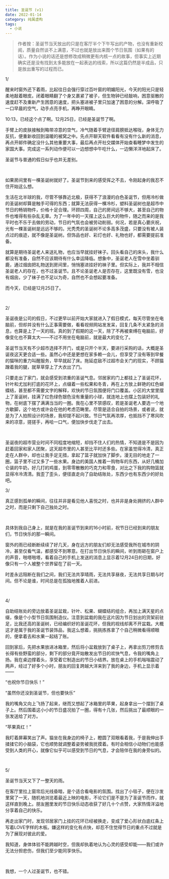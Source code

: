 ```yaml
---
title: 圣诞节 (v1)
date: 2022-01-14
category: 纯属虚构
tags:
  - 小说
---
```


> 作者按：圣诞节当天放出的只是在客厅半个下午写出的产物，也没有重新校阅，质量自然谈不上满意，不过也就是放出来图个节日氛围（如果有的话）。作为小说的话还是想修改成稍微更有内核一点的故事，但事实上近期确实还是没有找到太多能放在一起表达的线索，所以这篇仍然是半成品，只是放出重写的过程而已。



1/ 

醒来时窗外还下着雨，比起往日会强行穿过百叶窗的明媚阳光，今天的阳光只是轻柔地敲着眼皮。闭着眼睛翻了个身又裹紧了被子，但生物钟已经敲响，困意驱散的速度赶不及重新产生困意的速度，把头塞进被子里只加速了困意的分解。深呼吸了一口早晨的空气，动手点亮手机，再睁开眼睛。

10:13，已经这个点了啊。12月25日，已经是圣诞节了啊。

手臂上的皮肤接触到略带凉意的空气，冷气随着手臂途径肩膀抵达喉咙，身体无力反抗，便重新收回到温暖的被窝之中。先点开聊天软件看看有没有什么新的消息，再点开邮件确定没什么其他重要大事，最后再点开社交媒体开始查看睡梦中发生的家国大事。完成这一系列动作便可以一边想想中午吃什么，一边懒洋洋地起床了。

圣诞节与普通的假日似乎也并无差别。

&nbsp;

如果房间里有一棵圣诞树就好了。圣诞节到来的感受挥之不去，令刚起身的我忍不住开始这么想。

生活在北半球的我，尽管不够靠近北极，获得不了浪漫的白色圣诞节，但用冷杉做的圣诞树却算是触手可得的东西；就算无法获得一棵冷杉，塑料圣诞树也是超市中节日的畅销物件，价格十足合理。环顾四周，自己的房间远不够大，甚至自己的物件也堆得有些杂乱无章。为了一年中的一天摆上这么巨大的物件，随之而来的是我平时也不乐于去做的劳动，节日的气氛也会被劳动削弱。何况，若是真心要庆祝，光有一棵圣诞树是远远不够的。光秃秃的圣诞树不论多高多茂盛，只要没有被人装点过的痕迹，就不像是圣诞树。但饰品也好、彩灯也好、礼物也好，都需要提前准备。

就算是期待圣诞老人来送礼物，也应当早就挂好袜子。回头看自己的床头，我什么都没有准备，自然不应该期待有什么幸运降临。想象中，圣诞老人在雪中坐着驯鹿，通过烟囱把礼物送到房间里，悄悄塞进挂好的袜子里。但实际上，我并不相信圣诞老人的存在，也不过圣诞节。且不论圣诞老人是否存在，这里既没有雪，也没有烟囱，少了袜子也不足以为奇，自然也不会想起要准备。

而今天，已经是12月25日了。

&nbsp;

2/

圣诞夜是公司的假日，不过更早以前开始大家就进入了假日模式，每天尽管坐在电脑前，但却并没有什么正事需要做，看看视频网站发发呆，回复几条不太紧急的消息，也算是上了一天的班。真的到了假期的这一天，除了不再被束缚在电脑前，好像变化也不算太大——不过不用坐在电脑前，就是最大的变化了。

圣诞节当天有不少超市选择不开门，或是只开个半天，要进行采购的话，大概是圣诞夜这天更合适一些。虽然心中还是更想在家多赖一会儿，但享受了没有等到早餐的猫咪的重力叫醒服务，早早就起了床。拖延症敌不过超市会关门的现实，不顾猫蹭着我的腿，就草草穿上了大衣出了门。

只要走出了家门，就会感受到浓重的圣诞气息。邻居家的门上都挂上了圣诞花环，针叶和尤加利打底的花环上，点缀着一些松果和冬青，再在上方放上鲜艳的红色蝴蝶结，甚至都不需要文字的解释，欢快的节日氛围便将门口覆盖。小区的大堂里摆上了圣诞树，挂满了红色绿色银色没有重量的小球，就连地上也摆上包装好的礼物，在树底下摆了满满当当的一圈。我在心里不禁感叹，若是圣诞老人要选一个地方歇脚，这个地方或许会在他的考虑范畴里。尽管是适合自拍的场景，或者说，就是为了人拍照设计的场景，我却提不起兴致。节日气氛再浓厚，也抵挡不了寒风吹来的凉意，搓搓手，再哈一口气，便加快步伐走了出去。

&nbsp;

圣诞夜的超市营业时间不同程度地缩短，却挡不住人们的热情，不知道是不是因为赶着回家和家人团聚，这天超市里的人甚至比平时还多些。在家虽觉得冷清，真正走在人群中，却也让我手足无措，拿起了篮子就加快了脚步。漫无目的地走了一圈，篮子里不过又多了一些水果。身边的美国人推着一购物车的东西，从好几桶加仑装的牛奶，好几打的鸡蛋，到零零散散的巧克力和零食，对比之下我的购物篮就显得冷冷清清。我歪了歪头，便径直走向了自助结账处，东西少也有东西少的好处吧。
&nbsp;

3/

真正感到孤单的瞬间，往往并非是看见他人喜悦之时，也并非是身处拥挤的人群中之时，而是只剩下自己独处之时。

&nbsp;

具体到我自己身上，就是在我的圣诞节到来的16小时前，祝节日已经到来的朋友们，节日快乐的那一瞬间。

窗外的雨已经断断续续了好几天，身在远方的朋友们却无法感受我所在城市的阴冷，甚至仅看气温，都感受不到寒意。在打出节日快乐的瞬间，听到雨砸在窗户上的声音，啪塔啪塔，看着自己的手机上发送的消息上显示着12月24日的日期，好像只有一个人被整个世界留在了前一天。

时差永远阻断在我们之间，我们无法共享晴雨，无法共享昼夜，无法共享日期与时间。但不论是谁，时间总是在孤独地推着人前进。

&nbsp;

4/

自助结账处的旁边放着圣诞盆栽，针叶、松果、蝴蝶结的组合，再加上满天星的点缀，像是个小型节日氛围制造仪。注意到盆栽的我在这片因为节日划出的货架前驻足，比我还高的圣诞树，已经编织好的圣诞花环，但我的视线却离不开盆栽。大概这才是属于我的圣诞节装饰品，我这么想着，挑挑拣拣拿了个自己稍微看得顺眼的，便拿着去和水果一起结了账。

回到家后，先把水果放进冰箱里，然后将小盆栽放到了桌子上，再拿出剪刀修剪去长得有些野蛮的部分，剩下的部分竟开始散发出节日的欢快气息，令我的嘴角上扬。我在桌边撑着头，享受着它制造出的节日小结界。放在桌上的手机嗡嗡震动了两声，经过了好多个小时，朋友的回复跨越大洋来到了我的身边，手机上显示着——

“也祝你节日快乐！”

“虽然你还没到圣诞节，但也要快乐”

我的嘴角又向上飞扬了起来，继而又想起了冰箱里的苹果，起身拿出一个摆到了桌子上。然后围着这小小的节日盛况拍了一圈，得有十几张，然后挑出了最顺眼的一张发送给了对方。

“苹果真红！”

我盯着屏幕笑出了声。猫坐在我身边的椅子上，瞪圆了双眼看着我，于是我伸出手揉揉它的小脑袋，它也顺势就调整着姿势被我抚摸着。有时会相信小动物们也能感受到人类的开心，就像它似乎可以感受到节日的气息，才会陪伴在我的身旁似的。

&nbsp;

5/

圣诞节当天又下了一整天的雨。

在客厅里拉上窗帘后光线昏暗，是个适合看电影的氛围。找出了小毯子，便在沙发里窝了一天，随机地浏览着最近上映的电影，不论它们是不是为了圣诞节而作，就这样直到晚上。朋友圈里发的节日快乐动态收获了好几十个点赞，大家热情洋溢地分享着自己的快乐。

再走出家门时，发现邻居家门上挂的花环已经被换走，变成了爱心形状白底红条上写着LOVE字样的木板。嫌这样的变化有点快，却忍不住觉得节日的重点不过就是为了展现对彼此的爱。

我知道，身体体验不能跨越时空，但我却执着地认为心灵的感受却能——我们或许无法分担悲伤，但我们至少能同享快乐。

&nbsp;

我想，一个人过圣诞节，也不错。

